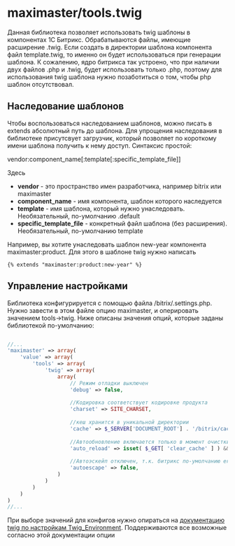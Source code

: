 # maximaster/tools.twig

Данная библиотека позволяет использовать twig шаблоны в компонентах 1С Битрикс. Обрабатываются файлы, имеющие расширение .twig. Если создать в директории шаблона компонента файл template.twig, то именно он будет использоваться при генерации шаблона.
К сожалению, ядро битрикса так устроено, что при наличии двух файлов .php и .twig, будет использовать только .php, поэтому для использования twig шаблона нужно позаботиться о том, чтобы php шаблон отсутствовал.

## Наследование шаблонов

Чтобы воспользоваться наследованием шаблонов, можно писать в extends абсолютный путь до шаблона. 
Для упрощения наследования в библиотеке присутсвует загрузчик, который позволяет по короткому имени шаблона получить к нему доступ. Синтаксис простой:

vendor:component_name[:template[:specific_template_file]]

Здесь
* **vendor** - это пространство имен разработчика, например bitrix или maximaster
* **component_name** - имя компонента, шаблон которого наследуется
* **template** - имя шаблона, который нужно унаследовать. Необязательный, по-умолчанию .default
* **specific_template_file** - конкретный файл шаблона (без расширения). Необязательный, по-умолчанию template

Например, вы хотите унаследовать шаблон new-year компонента maximaster:product. Для этого в шаблоне twig нужно написать 

```twig
{% extends "maximaster:product:new-year" %}
```

## Управление настройками

Библиотека конфигурируется с помощью файла /bitrix/.settings.php. Нужно завести в этом файле опцию maximaster, и оперировать значением tools->twig. Ниже описаны значения опций, которые заданы библиотекой по-умолчанию:

```php

//...
'maximaster' => array(
    'value' => array(
        'tools' => array(
            'twig' => array(
                array(
                    // Режим отладки выключен
                    'debug' => false,
                    
                    //Кодировка соответствует кодировке продукта
                    'charset' => SITE_CHARSET,
                    
                    //кеш хранится в уникальной директории
                    'cache' => $_SERVER['DOCUMENT_ROOT'] . '/bitrix/cache/maximaster/tools.twig',
                    
                    //Автообновление включается только в момент очистки кеша
                    'auto_reload' => isset( $_GET[ 'clear_cache' ] ) && strtoupper($_GET[ 'clear_cache' ]) == 'Y',
                    
                    //Автоэскейп отключен, т.к. битрикс по-умолчанию его сам делает
                    'autoescape' => false,
                )
            )
        )
    )
)
//...

```
При выборе значений для конфигов нужно опираться на [документацию twig по настройкам Twig_Environment](http://twig.sensiolabs.org/doc/api.html#environment-options). Поддерживаются все возможные согласно этой документации опции
